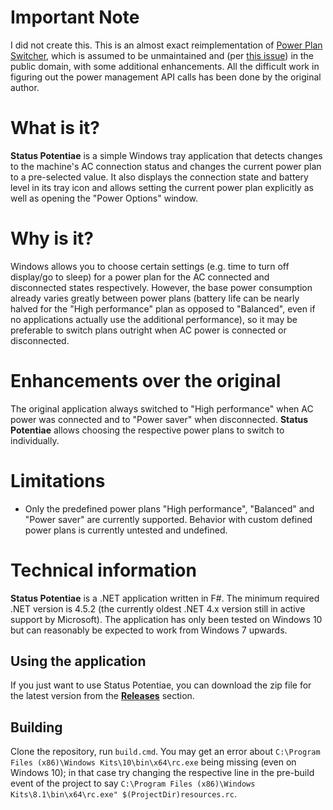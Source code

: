 ﻿# Important Note

I did not create this. This is an almost exact reimplementation of [Power Plan Switcher](https://github.com/andy722/power-plan-switcher), which is assumed to be unmaintained and (per [this issue](https://github.com/andy722/power-plan-switcher/issues/1)) in the public domain, with some additional enhancements. All the difficult work in figuring out the power management API calls has been done by the original author.

# What is it?

**Status Potentiae** is a simple Windows tray application that detects changes to the machine's AC connection status and changes the current power plan to a pre-selected value. It also displays the connection state and battery level in its tray icon and allows setting the current power plan explicitly as well as opening the "Power Options" window.

# Why is it?

Windows allows you to choose certain settings (e.g. time to turn off display/go to sleep) for a power plan for the AC connected and disconnected states respectively. However, the base power consumption already varies greatly between power plans (battery life can be nearly halved for the "High performance" plan as opposed to "Balanced", even if no applications actually use the additional performance), so it may be preferable to switch plans outright when AC power is connected or disconnected.

# Enhancements over the original

The original application always switched to "High performance" when AC power was connected and to "Power saver" when disconnected. **Status Potentiae** allows choosing the respective power plans to switch to individually.

# Limitations

- Only the predefined power plans "High performance", "Balanced" and "Power saver" are currently supported. Behavior with custom defined power plans is currently untested and undefined.

# Technical information

**Status Potentiae** is a .NET application written in F#. The minimum required .NET version is 4.5.2 (the currently oldest .NET 4.x version still in active support by Microsoft). The application has only been tested on Windows 10 but can reasonably be expected to work from Windows 7 upwards.

## Using the application

If you just want to use Status Potentiae, you can download the zip file for the latest version from the [**Releases**](https://github.com/TeaDrivenDev/StatusPotentiae/releases) section.

## Building

Clone the repository, run `build.cmd`. You may get an error about `C:\Program Files (x86)\Windows Kits\10\bin\x64\rc.exe` being missing (even on Windows 10); in that case try changing the respective line in the pre-build event of the project to say `C:\Program Files (x86)\Windows Kits\8.1\bin\x64\rc.exe" $(ProjectDir)resources.rc`.